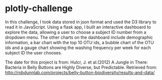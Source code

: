 # plotly-challenge

In this challenge, I took data stored in json format and used the D3 library to read it in JavaScript. Using a flask app, I built an interactive dashboard to explore the data, allowing a user to choose a subject ID number from a dropdown menu. The other charts on the dashboard include demographic information, a bar chart with the top 10 OTU ids, a bubble chart of the OTU ids and a gauge chart showing the washing frequency per week for each subject ID the user chooses.

The date for this project is from:
Hulcr, J. et al.(2012) A Jungle in There: Bacteria in Belly Buttons are Highly Diverse, but Predictable. Retrieved from: http://robdunnlab.com/projects/belly-button-biodiversity/results-and-data/

